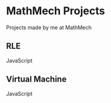 # MathMech Projects
Projects made by me at MathMech
## RLE
JavaScript
## Virtual Machine
JavaScript
